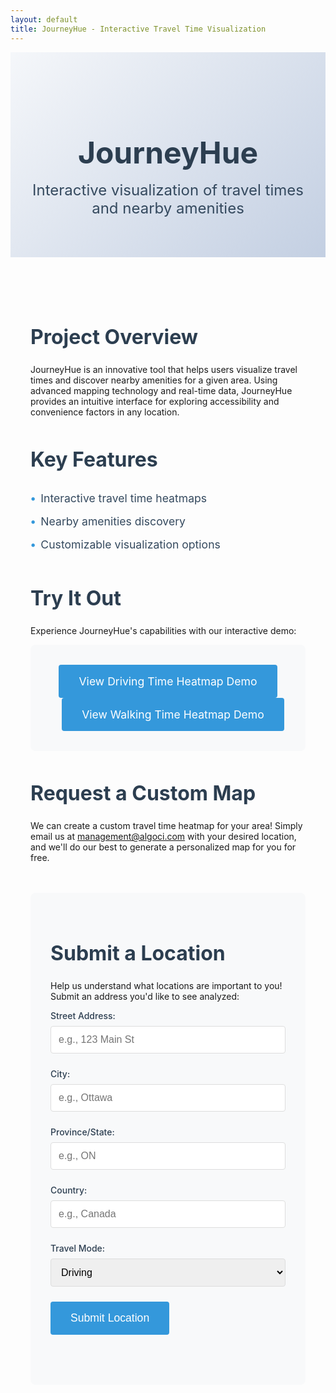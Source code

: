 ```yaml
---
layout: default
title: JourneyHue - Interactive Travel Time Visualization
---
```


<!-- Google tag (gtag.js) -->
<script async src="https://www.googletagmanager.com/gtag/js?id=G-409TJVF0YX"></script>
<script>
  window.dataLayer = window.dataLayer || [];
  function gtag(){dataLayer.push(arguments);}
  gtag('js', new Date());
  gtag('config', 'G-409TJVF0YX');
</script>

<div class="project-header">
  <h1>JourneyHue</h1>
  <p class="lead">Interactive visualization of travel times and nearby amenities</p>
</div>

<div class="project-content">
  <section class="project-overview">
    <h2>Project Overview</h2>
    <p>JourneyHue is an innovative tool that helps users visualize travel times and discover nearby amenities for a given area. Using advanced mapping technology and real-time data, JourneyHue provides an intuitive interface for exploring accessibility and convenience factors in any location.</p>
  </section>

  <section class="features">
    <h2>Key Features</h2>
    <ul>
      <li>Interactive travel time heatmaps</li>
      <li>Nearby amenities discovery</li>
      <li>Customizable visualization options</li>
    </ul>
  </section>

  <section class="demo">
    <h2>Try It Out</h2>
    <p>Experience JourneyHue's capabilities with our interactive demo:</p>
    <div class="demo-container">
      <a href="/maps/travel_time_heatmap_driving_Wellington_St_Ottawa_ON_K1A_0A9.html" class="demo-link">
        View Driving Time Heatmap Demo
      </a>
      <a href="/maps/travel_time_heatmap_walking_Wellington_St_Ottawa_ON_K1A_0A9.html" class="demo-link" style="margin-left: 1rem;">
        View Walking Time Heatmap Demo
      </a>
    </div>
  </section>

  <section class="custom-request">
    <h2>Request a Custom Map</h2>
    <p> We can create a custom travel time heatmap for your area! Simply email us at <a href="mailto:management@algoci.com">management@algoci.com</a> with your desired location, and we'll do our best to generate a personalized map for you for free.</p>
  </section>

  <section class="location-submission">
    <h2>Submit a Location</h2>
    <p>Help us understand what locations are important to you! Submit an address you'd like to see analyzed:</p>
    <form id="locationForm" class="submission-form">
      <div class="form-group">
        <label for="streetAddress">Street Address:</label>
        <input type="text" id="streetAddress" name="streetAddress" required placeholder="e.g., 123 Main St">
      </div>
      <div class="form-group">
        <label for="city">City:</label>
        <input type="text" id="city" name="city" required placeholder="e.g., Ottawa">
      </div>
      <div class="form-group">
        <label for="province">Province/State:</label>
        <input type="text" id="province" name="province" required placeholder="e.g., ON">
      </div>
      <div class="form-group">
        <label for="country">Country:</label>
        <input type="text" id="country" name="country" required placeholder="e.g., Canada">
      </div>
      <div class="form-group">
        <label for="mode">Travel Mode:</label>
        <select id="mode" name="mode" required>
          <option value="driving">Driving</option>
          <option value="walking">Walking</option>
        </select>
      </div>
      <button type="submit" class="submit-button">Submit Location</button>
    </form>
    <div id="submissionStatus" class="submission-status"></div>
  </section>
</div>

<style>
.project-header {
  text-align: center;
  padding: 4rem 2rem;
  background: linear-gradient(135deg, #f5f7fa 0%, #c3cfe2 100%);
  margin-bottom: 2rem;
}

.project-header h1 {
  font-size: 3rem;
  color: #2c3e50;
  margin-bottom: 1rem;
}

.lead {
  font-size: 1.5rem;
  color: #34495e;
  max-width: 800px;
  margin: 0 auto;
}

.project-content {
  max-width: 1000px;
  margin: 0 auto;
  padding: 2rem;
}

.project-overview, .features, .demo {
  margin-bottom: 3rem;
}

h2 {
  color: #2c3e50;
  margin-bottom: 1.5rem;
  font-size: 2rem;
}

.features ul {
  list-style-type: none;
  padding: 0;
}

.features li {
  padding: 0.5rem 0;
  color: #34495e;
  font-size: 1.1rem;
}

.features li:before {
  content: "•";
  color: #3498db;
  font-weight: bold;
  margin-right: 0.5rem;
}

.demo-container {
  background: #f8f9fa;
  padding: 2rem;
  border-radius: 8px;
  text-align: center;
}

.demo-link {
  display: inline-block;
  padding: 1rem 2rem;
  background-color: #3498db;
  color: white;
  text-decoration: none;
  border-radius: 4px;
  font-size: 1.1rem;
  transition: background-color 0.3s ease;
}

.demo-link:hover {
  background-color: #2980b9;
}

.coming-soon {
  color: #7f8c8d;
  font-style: italic;
}

@media (max-width: 768px) {
  .project-header h1 {
    font-size: 2.5rem;
  }
  
  .lead {
    font-size: 1.2rem;
  }
  
  .project-content {
    padding: 1rem;
  }
}

.location-submission {
  margin-top: 3rem;
  padding: 2rem;
  background: #f8f9fa;
  border-radius: 8px;
}

.submission-form {
  max-width: 600px;
  margin: 0 auto;
}

.form-group {
  margin-bottom: 1.5rem;
}

.form-group label {
  display: block;
  margin-bottom: 0.5rem;
  color: #2c3e50;
  font-weight: 500;
}

.form-group input,
.form-group select {
  width: 100%;
  padding: 0.75rem;
  border: 1px solid #ddd;
  border-radius: 4px;
  font-size: 1rem;
}

.submit-button {
  background-color: #3498db;
  color: white;
  padding: 1rem 2rem;
  border: none;
  border-radius: 4px;
  font-size: 1.1rem;
  cursor: pointer;
  transition: background-color 0.3s ease;
}

.submit-button:hover {
  background-color: #2980b9;
}

.submission-status {
  margin-top: 1rem;
  padding: 1rem;
  border-radius: 4px;
  text-align: center;
}

.submission-status.success {
  background-color: #d4edda;
  color: #155724;
}

.submission-status.error {
  background-color: #f8d7da;
  color: #721c24;
}
</style>

<script>
// Track time spent on page
let startTime = Date.now();
window.addEventListener('beforeunload', function() {
  const timeSpent = Math.round((Date.now() - startTime) / 1000);
  gtag('event', 'time_spent', {
    'event_category': 'engagement',
    'event_label': 'page_duration',
    'value': timeSpent
  });
});

// Track scroll depth
let maxScroll = 0;
window.addEventListener('scroll', function() {
  const scrollPercent = Math.round((window.scrollY + window.innerHeight) / document.documentElement.scrollHeight * 100);
  if (scrollPercent > maxScroll) {
    maxScroll = scrollPercent;
    if (maxScroll % 25 === 0) { // Track at 25%, 50%, 75%, 100%
      gtag('event', 'scroll_depth', {
        'event_category': 'engagement',
        'event_label': `${maxScroll}%`,
        'value': maxScroll
      });
    }
  }
});

// Track email link clicks
document.querySelector('a[href^="mailto:"]').addEventListener('click', function() {
  gtag('event', 'email_click', {
    'event_category': 'contact',
    'event_label': 'custom_map_request'
  });
});

// Track section visibility using Intersection Observer
const sections = document.querySelectorAll('section');
const observer = new IntersectionObserver((entries) => {
  entries.forEach(entry => {
    if (entry.isIntersecting) {
      gtag('event', 'section_view', {
        'event_category': 'content',
        'event_label': entry.target.className
      });
    }
  });
}, { threshold: 0.5 });

sections.forEach(section => observer.observe(section));

// Track feature list interactions
document.querySelectorAll('.features li').forEach((feature, index) => {
  feature.addEventListener('click', function() {
    gtag('event', 'feature_click', {
      'event_category': 'features',
      'event_label': this.textContent.trim(),
      'value': index + 1
    });
  });
});

document.getElementById('locationForm').addEventListener('submit', function(e) {
  e.preventDefault();
  
  const streetAddress = document.getElementById('streetAddress').value;
  const city = document.getElementById('city').value;
  const province = document.getElementById('province').value;
  const country = document.getElementById('country').value;
  const mode = document.getElementById('mode').value;

  // Track form submission
  console.log('Tracking form submission:', mode);
  gtag('event', 'location_submission', {
    'event_category': 'form',
    'event_label': mode,
    'value': 1
  });

  const fullAddress = `${streetAddress}, ${city}, ${province}, ${country}`;
  const subject = 'New Location Submission for JourneyHue';
  const body = `New location submission details:\n\nFull Address: ${fullAddress}\nTravel Mode: ${mode}`;
  
  const mailtoLink = `mailto:management@algoci.com?subject=${encodeURIComponent(subject)}&body=${encodeURIComponent(body)}`;
  
  window.location.href = mailtoLink;
  
  const statusDiv = document.getElementById('submissionStatus');
  statusDiv.textContent = 'Opening email client...';
  statusDiv.className = 'submission-status success';
  document.getElementById('locationForm').reset();
});

// Track demo link clicks
document.querySelectorAll('.demo-link').forEach(link => {
  link.addEventListener('click', function(e) {
    const mode = this.textContent.includes('Driving') ? 'driving' : 'walking';
    console.log('Tracking demo click:', mode);
    gtag('event', 'demo_click', {
      'event_category': 'demo',
      'event_label': mode,
      'value': 1
    });
  });
});

// Verify GA is loaded
console.log('Google Analytics loaded:', typeof gtag !== 'undefined');
</script> 